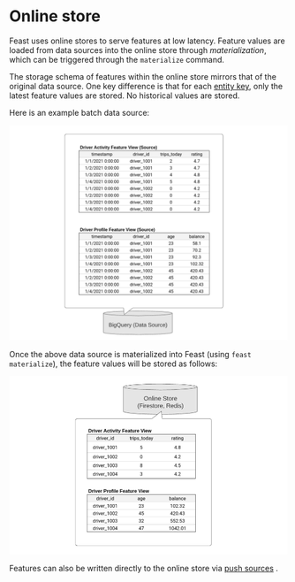 # Online store

Feast uses online stores to serve features at low latency.
Feature values are loaded from data sources into the online store through _materialization_, which can be triggered through the `materialize` command.

The storage schema of features within the online store mirrors that of the original data source.
One key difference is that for each [entity key](../concepts/entity.md), only the latest feature values are stored.
No historical values are stored.

Here is an example batch data source:

![](../../.gitbook/assets/image%20%286%29.png)

Once the above data source is materialized into Feast (using `feast materialize`), the feature values will be stored as follows:

![](../../.gitbook/assets/image%20%285%29.png)

Features can also be written directly to the online store via [push sources](../../reference/data-sources/push.md) .